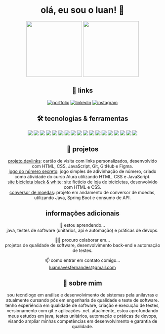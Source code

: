 <div align="center">

# olá, eu sou o luan! 👋

<img height="180em" src="https://github-readme-stats.vercel.app/api?username=luan-naves&show_icons=true&theme=dark"/>
<img height="180em" src="https://github-readme-stats.vercel.app/api/top-langs/?username=luan-naves&theme=dark&langs_count=8&layout=compact"/>

## 🔗 links
[![portfolio](https://img.shields.io/badge/my_portfolio-000?style=for-the-badge&logo=ko-fi&logoColor=white)](https://luan-naves.github.io/)
[![linkedin](https://img.shields.io/badge/linkedin-0A66C2?style=for-the-badge&logo=linkedin&logoColor=white)](https://www.linkedin.com/feed/)
[![instagram](https://img.shields.io/badge/instagram-E4405F?style=for-the-badge&logo=instagram&logoColor=white)](https://www.instagram.com/luan.navesf/)

## 🛠 tecnologias & ferramentas
<img src="https://img.shields.io/badge/html-E34F26?style=for-the-badge&logo=html5&logoColor=white"/>
<img src="https://img.shields.io/badge/css-1572B6?style=for-the-badge&logo=css3&logoColor=white"/>
<img src="https://img.shields.io/badge/javascript-F7DF1E?style=for-the-badge&logo=javascript&logoColor=black"/>
<img src="https://img.shields.io/badge/java-007396?style=for-the-badge&logo=java&logoColor=white"/>
<img src="https://img.shields.io/badge/python-3776AB?style=for-the-badge&logo=python&logoColor=white"/>
<img src="https://img.shields.io/badge/dart-0175C2?style=for-the-badge&logo=dart&logoColor=white"/>
<img src="https://img.shields.io/badge/flutter-02569B?style=for-the-badge&logo=flutter&logoColor=white"/>
<img src="https://img.shields.io/badge/flutterflow-02569B?style=for-the-badge&logo=flutter&logoColor=white"/>
<img src="https://img.shields.io/badge/wordpress-21759B?style=for-the-badge&logo=wordpress&logoColor=white"/>
<img src="https://img.shields.io/badge/vs_code-007ACC?style=for-the-badge&logo=visual-studio-code&logoColor=white"/>
<img src="https://img.shields.io/badge/vs_studio-5C2D91?style=for-the-badge&logo=visual-studio&logoColor=white"/>
<img src="https://img.shields.io/badge/intellij-000000?style=for-the-badge&logo=intellij-idea&logoColor=white"/>
<img src="https://img.shields.io/badge/netbeans-0078CE?style=for-the-badge&logo=netbeans&logoColor=white"/>
<img src="https://img.shields.io/badge/git-F05032?style=for-the-badge&logo=git&logoColor=white"/>
<img src="https://img.shields.io/badge/github-181717?style=for-the-badge&logo=github&logoColor=white"/>
<img src="https://img.shields.io/badge/mysql-4479A1?style=for-the-badge&logo=mysql&logoColor=white"/>
<img src="https://img.shields.io/badge/firebird-FC6D26?style=for-the-badge&logo=firebird&logoColor=white"/>
<img src="https://img.shields.io/badge/figma-F24E1E?style=for-the-badge&logo=figma&logoColor=white"/>




## 📂 projetos
[projeto devlinks](https://github.com/luan-naves/projetorocketseatdevlink): cartão de visita com links personalizados, desenvolvido com HTML, CSS, JavaScript, Git, GitHub e Figma. <br>
[jogo do número secreto](https://github.com/luan-naves/jogo-do-numero-secreto): jogo simples de adivinhação de número, criado como atividade do curso Alura utilizando HTML, CSS e JavaScript. <br>
[site bicicleta black & white](https://github.com/luan-naves/projeto-site-bicicleta-black-white): site fictício de loja de bicicletas, desenvolvido com HTML e CSS. <br>
[conversor de moedas](https://github.com/luan-naves/currency-converter): projeto em andamento de conversor de moedas, utilizando Java, Spring Boot e consumo de API. <br>

## informações adicionais
🧠 estou aprendendo... <br>
java, testes de software (unitários, api e automação) e práticas de devops.

👯‍♀️ procuro colaborar em... <br>
projetos de qualidade de software, desenvolvimento back-end e automação de testes.

📫 como entrar em contato comigo... <br>
luannavesfernandes@gmail.com

## 🚀 sobre mim
sou tecnólogo em análise e desenvolvimento de sistemas pela unilavras e atualmente cursando pós em engenharia de qualidade e teste de software. tenho experiência em qualidade de software, criação e execução de testes, versionamento com git e aplicações .net. atualmente, estou aprofundando meus estudos em java, testes unitários, automação e práticas de devops, visando ampliar minhas competências em desenvolvimento e garantia de qualidade.

</div>
